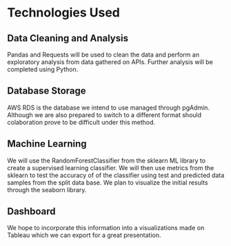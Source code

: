 # Technologies Used
## Data Cleaning and Analysis
Pandas and Requests will be used to clean the data and perform an exploratory analysis from data gathered on APIs. Further analysis will be completed using Python.

## Database Storage
AWS RDS is the database we intend to use managed through pgAdmin. Although we are also prepared to switch to a different format should colaboration prove to be difficult under this method.

## Machine Learning
We will use the RandomForestClassifier from the sklearn ML library to create a supervised learning classifier. We will then use metrics from the sklearn to test the accuracy of of the classifier using test and predicted data samples from the split data base. We plan to visualize the initial results through the seaborn library. 

## Dashboard
We hope to incorporate this information into a visualizations made on Tableau which we can export for a great presentation. 
